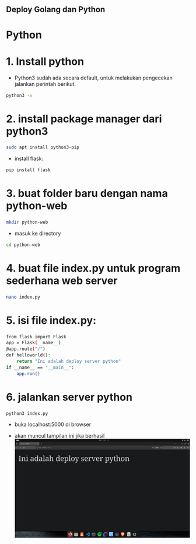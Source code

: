 ## Deploy Golang dan Python

# Python

# 1. Install python
- Python3 sudah ada secara default, untuk melakukan pengecekan jalankan perintah berikut.

```bash
python3 -v
```

# 2. install package manager dari python3

```bash
sudo apt install python3-pip
```

- install flask:
```bash
pip install flask
```
# 3. buat folder baru dengan nama python-web
```bash
mkdir python-web
```
- masuk ke directory
```bash
cd python-web
```

# 4. buat file index.py untuk program sederhana web server
```bash
nano index.py
```

# 5. isi file index.py:
```bash
from flask import Flask
app = Flask(__name__)
@app.route("/")
def helloworld():
    return "Ini adalah deploy server python"
if __name__ == "__main__":
    app.run()
```

# 6. jalankan server python
```bash
python3 index.py
```
- buka localhost:5000 di browser

- akan muncul tampilan ini jika berhasil
![tampilan-web](assets/images/py.png) <br>

